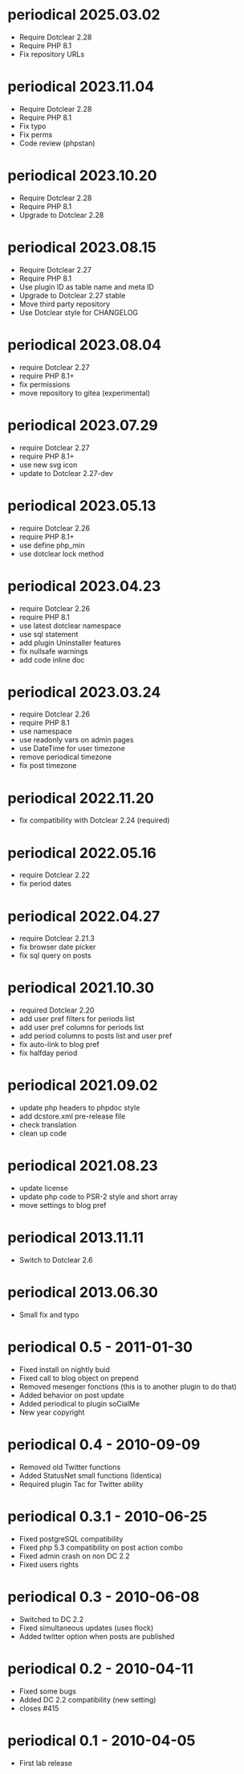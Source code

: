 periodical 2025.03.02
===========================================================
* Require Dotclear 2.28
* Require PHP 8.1
* Fix repository URLs

periodical 2023.11.04
===========================================================
* Require Dotclear 2.28
* Require PHP 8.1
* Fix typo
* Fix perms
* Code review (phpstan)

periodical 2023.10.20
===========================================================
* Require Dotclear 2.28
* Require PHP 8.1
* Upgrade to Dotclear 2.28

periodical 2023.08.15
===========================================================
* Require Dotclear 2.27
* Require PHP 8.1
* Use plugin ID as table name and meta ID
* Upgrade to Dotclear 2.27 stable
* Move third party repository
* Use Dotclear style for CHANGELOG

periodical 2023.08.04
===========================================================
* require Dotclear 2.27
* require PHP 8.1+
* fix permissions
* move repository to gitea (experimental)

periodical 2023.07.29
===========================================================
* require Dotclear 2.27
* require PHP 8.1+
* use new svg icon
* update to Dotclear 2.27-dev

periodical 2023.05.13
===========================================================
* require Dotclear 2.26
* require PHP 8.1+
* use define php_min
* use dotclear lock method

periodical 2023.04.23
===========================================================
* require Dotclear 2.26
* require PHP 8.1
* use latest dotclear namespace
* use sql statement
* add plugin Uninstaller features
* fix nullsafe warnings
* add code inline doc

periodical 2023.03.24
===========================================================
* require Dotclear 2.26
* require PHP 8.1
* use namespace
* use readonly vars on admin pages
* use DateTime for user timezone
* remove periodical timezone
* fix post timezone

periodical 2022.11.20
===========================================================
* fix compatibility with Dotclear 2.24 (required)

periodical 2022.05.16
===========================================================
* require Dotclear 2.22
* fix period dates

periodical 2022.04.27
===========================================================
* require Dotclear 2.21.3
* fix browser date picker
* fix sql query on posts

periodical 2021.10.30
===========================================================
* required Dotclear 2.20
* add user pref filters for periods list
* add user pref columns for periods list
* add period columns to posts list and user pref
* fix auto-link to blog pref
* fix halfday period

periodical 2021.09.02
===========================================================
* update php headers to phpdoc style
* add dcstore.xml pre-release file
* check translation
* clean up code

periodical 2021.08.23
===========================================================
* update license
* update php code to PSR-2 style and short array
* move settings to blog pref

periodical 2013.11.11
===========================================================
* Switch to Dotclear 2.6

periodical 2013.06.30
===========================================================
* Small fix and typo

periodical 0.5 - 2011-01-30
===========================================================
* Fixed install on nightly buid
* Fixed call to blog object on prepend
* Removed mesenger fonctions (this is to another plugin to do that)
* Added behavior on post update
* Added periodical to plugin soCialMe
* New year copyright

periodical 0.4 - 2010-09-09
===========================================================
* Removed old Twitter functions
* Added StatusNet small functions (Identica)
* Required plugin Tac for Twitter ability

periodical 0.3.1 - 2010-06-25
===========================================================
* Fixed postgreSQL compatibility
* Fixed php 5.3 compatibility on post action combo
* Fixed admin crash on non DC 2.2
* Fixed users rights

periodical 0.3 - 2010-06-08
===========================================================
* Switched to DC 2.2
* Fixed simultaneous updates (uses flock)
* Added twitter option when posts are published

periodical 0.2 - 2010-04-11
===========================================================
* Fixed some bugs 
* Added DC 2.2 compatibility (new setting)
* closes #415

periodical 0.1 - 2010-04-05
===========================================================
* First lab release
